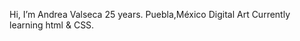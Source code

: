 Hi, I’m Andrea Valseca
25 years. Puebla,México 
Digital Art
Currently learning html & CSS. 

<!---
andreavalseca/andreavalseca is a ✨ special ✨ repository because its `README.md` (this file) appears on your GitHub profile.
You can click the Preview link to take a look at your changes.
--->
